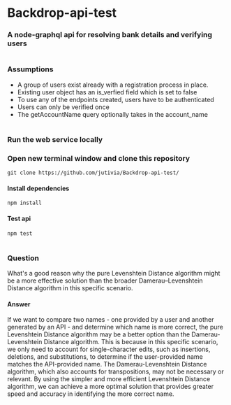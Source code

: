 # Backdrop-api-test
### A node-graphql api for resolving bank details and verifying users

#
### Assumptions
- A group of users exist already with a registration process in place.
- Existing user object has an is_verfied field which is set to false
- To use any of the endpoints created, users have to be authenticated
- Users can only be verified once
- The getAccountName query optionally takes in the account_name

#
### Run the web service locally

### Open new terminal window and clone this repository
```
git clone https://github.com/jutivia/Backdrop-api-test/
```
#### Install dependencies
```
npm install
```
#### Test api
```
npm test
```

#
### Question
What's a good reason why the pure Levenshtein Distance algorithm might be a more effective solution than the broader Damerau–Levenshtein Distance algorithm in this specific scenario.

#### Answer
If we want to compare two names - one provided by a user and another generated by an API - and determine which name is more correct, the pure Levenshtein Distance algorithm may be a better option than the Damerau-Levenshtein Distance algorithm. This is because in this specific scenario, we only need to account for single-character edits, such as insertions, deletions, and substitutions, to determine if the user-provided name matches the API-provided name. The Damerau-Levenshtein Distance algorithm, which also accounts for transpositions, may not be necessary or relevant. By using the simpler and more efficient Levenshtein Distance algorithm, we can achieve a more optimal solution that provides greater speed and accuracy in identifying the more correct name.


